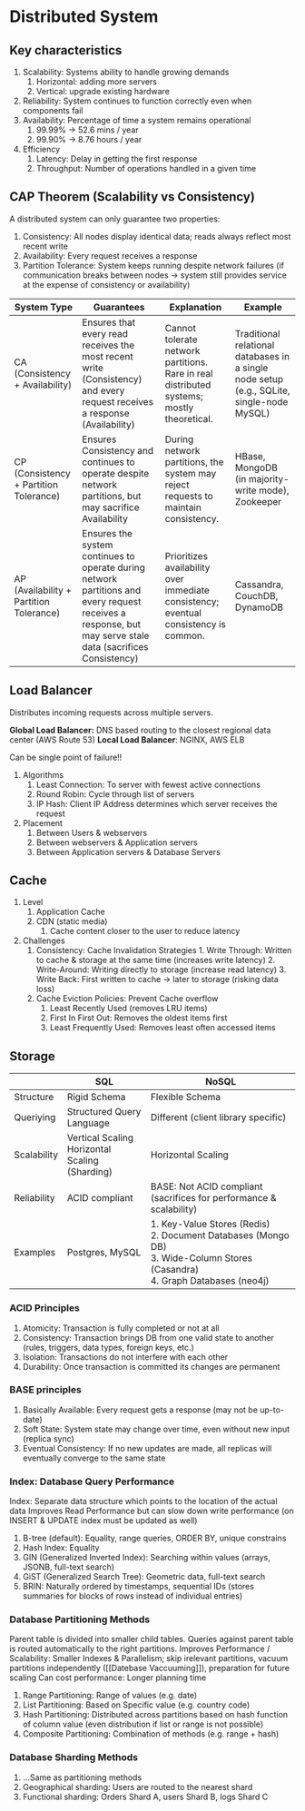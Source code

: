 # Distributed System

## Key characteristics

1. Scalability: Systems ability to handle growing demands
	1. Horizontal: adding more servers
	2. Vertical: upgrade existing hardware
2. Reliability: System continues to function correctly even when components fail
3. Availability: Percentage of time a system remains operational
	1. 99.99% -> 52.6 mins / year
	2. 99.90% -> 8.76 hours / year
4. Efficiency
	1. Latency: Delay in getting the first response
	2. Throughput: Number of operations handled in a given time

## CAP Theorem (Scalability vs Consistency)

A distributed system can only guarantee two properties:
1. Consistency: All nodes display identical data; reads always reflect most recent write
2. Availability: Every request receives a response
3. Partition Tolerance: System keeps running despite network failures (if communication breaks between nodes -> system still provides service at the expense of consistency or availability)

| System Type                             | Guarantees                                                                                                                                                 | Explanation                                                                               | Example                                                                                   |
| --------------------------------------- | ---------------------------------------------------------------------------------------------------------------------------------------------------------- | ----------------------------------------------------------------------------------------- | ----------------------------------------------------------------------------------------- |
| CA (Consistency + Availability)         | Ensures that every read receives the most recent write (Consistency) and every request receives a response (Availability)                                  | Cannot tolerate network partitions. Rare in real distributed systems; mostly theoretical. | Traditional relational databases in a single node setup (e.g., SQLite, single-node MySQL) |
| CP (Consistency + Partition Tolerance)  | Ensures Consistency and continues to operate despite network partitions, but may sacrifice Availability                                                    | During network partitions, the system may reject requests to maintain consistency.        | HBase, MongoDB (in majority-write mode), Zookeeper                                        |
| AP (Availability + Partition Tolerance) | Ensures the system continues to operate during network partitions and every request receives a response, but may serve stale data (sacrifices Consistency) | Prioritizes availability over immediate consistency; eventual consistency is common.      | Cassandra, CouchDB, DynamoDB                                                              |

## Load Balancer
Distributes incoming requests across multiple servers.

**Global Load Balancer:** DNS based routing to the closest regional data center (AWS Route 53)
**Local Load Balancer**: NGINX, AWS ELB

Can be single point of failure!!

1. Algorithms
	1. Least Connection: To server with fewest active connections
	2. Round Robin: Cycle through list of servers
	3. IP Hash: Client IP Address determines which server receives the request
2. Placement
	1. Between Users & webservers
	2. Between webservers & Application servers
	3. Between Application servers & Database Servers

## Cache

1. Level
	1. Application Cache
	2. CDN (static media)
		1. Cache content closer to the user to reduce latency
2. Challenges
	1. Consistency: Cache Invalidation Strategies
			1. Write Through: Written to cache & storage at the same time (increases write latency)
			2. Write-Around: Writing directly to storage (increase read latency) 
			3. Write Back: First written to cache -> later to storage (risking data loss)
	2. Cache Eviction Policies: Prevent Cache overflow
		1. Least Recently Used (removes LRU items)
		2. First In First Out: Removes the oldest items first
		3. Least Frequently Used: Removes least often accessed items
## Storage

|             | SQL                                               | NoSQL                                                                                                                             |
| ----------- | ------------------------------------------------- | --------------------------------------------------------------------------------------------------------------------------------- |
| Structure   | Rigid Schema                                      | Flexible Schema                                                                                                                   |
| Queriying   | Structured Query Language                         | Different (client library specific)                                                                                               |
| Scalability | Vertical Scaling<br>Horizontal Scaling (Sharding) | Horizontal Scaling                                                                                                                |
| Reliability | ACID compliant                                    | BASE: Not ACID compliant (sacrifices for performance & scalability)                                                               |
| Examples    | Postgres, MySQL                                   | 1. Key-Value Stores (Redis)<br>2. Document Databases (Mongo DB)<br>3. Wide-Column Stores (Casandra)<br>4. Graph Databases (neo4j) |
### ACID Principles
1. Atomicity: Transaction is fully completed or not at all 
2. Consistency: Transaction brings DB from one valid state to another (rules, triggers, data types, foreign keys, etc.)
3. Isolation: Transactions do not interfere with each other
4. Durability: Once transaction is committed its changes are permanent

### BASE principles
1. Basically Available: Every request gets a response (may not be up-to-date)
2. Soft State: System state may change over time, even without new input (replica sync)
3. Eventual Consistency: If no new updates are made, all replicas will eventually converge to the same state

### Index: Database Query Performance

Index: Separate data structure which points to the location of the actual data
Improves Read Performance but can slow down write performance (on INSERT & UPDATE index must be updated as well)

1. B-tree (default): Equality, range queries, ORDER BY, unique constrains
2. Hash Index: Equality
3. GIN (Generalized Inverted Index): Searching within values (arrays, JSONB, full-text search)
4. GiST (Generalized Search Tree): Geometric data, full-text search
5. BRIN: Naturally ordered by timestamps, sequential IDs (stores summaries for blocks of rows instead of individual entries)

### Database Partitioning Methods
Parent table is divided into smaller child tables. 
Queries against parent table is routed automatically to the right partitions.
Improves Performance / Scalability: Smaller Indexes & Parallelism; skip irelevant partitions, vacuum partitions independently ([[Datebase Vaccuuming]]), preparation for future scaling
Can cost performance: Longer planning time

1. Range Partitioning: Range of values (e.g. date)
2. List Partitioning: Based on Specific value (e.g. country code)
3. Hash Partitioning: Distributed across partitions based on hash function of column value (even distribution if list or range is not possible)
4. Composite Partitioning: Combination of methods (e.g. range + hash)

### Database Sharding Methods
1. ...Same as partitioning methods
2. Geographical sharding: Users are routed to the nearest shard
3. Functional sharding: Orders Shard A, users Shard B, logs Shard C